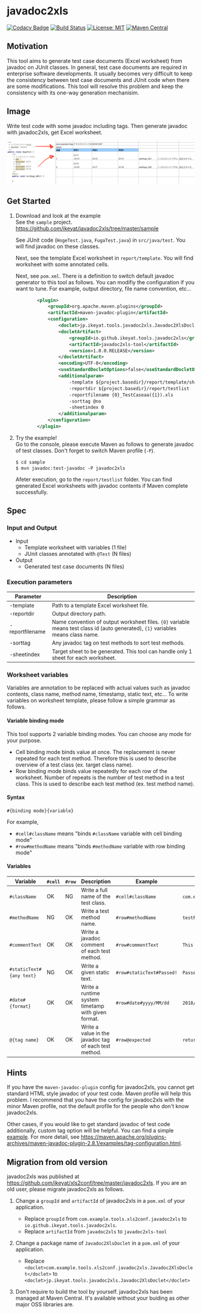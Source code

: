 # javadoc2xls
[![Codacy Badge](https://api.codacy.com/project/badge/Grade/8f6043165594406b91c77a88d657f860)](https://app.codacy.com/app/tm-ikeya/javadoc2xls?utm_source=github.com&utm_medium=referral&utm_content=ikeyat/javadoc2xls&utm_campaign=Badge_Grade_Dashboard)
[![Build Status](https://travis-ci.org/ikeyat/javadoc2xls.svg?branch=master)](https://travis-ci.org/ikeyat/javadoc2xls)
[![License: MIT](https://img.shields.io/badge/License-MIT-yellow.svg)](https://opensource.org/licenses/MIT)
[![Maven Central](https://img.shields.io/maven-central/v/io.github.ikeyat.tools.javadoc2xls/javadoc2xls-tool.svg?label=Maven%20Central)](https://search.maven.org/search?q=g:%22io.github.ikeyat.tools.javadoc2xls%22%20AND%20a:%22javadoc2xls-tool%22)

## Motivation

This tool aims to generate test case documents (Excel worksheet) from javadoc on JUnit classes.
In general, test case documents are required in enterprise software developments.
It usually becomes very difficult to keep the consistency between test case documents and JUnit code when there are some modifications.
This tool will resolve this problem and keep the consistency with its one-way generation mechanisim.

## Image

Write test code with some javadoc including tags.
Then generate javadoc with javadoc2xls, get Excel worksheet.

![worksheet-sample.png](doc/worksheet-sample.png)

## Get Started

1. Download and look at the example  
    See the ``sample`` project.
    https://github.com/ikeyat/javadoc2xls/tree/master/sample
    
    See JUnit code (``HogeTest.java``, ``FugaTest.java``) in ``src/java/test``. You will find javadoc on these classes.
    
    Next, see the template Excel worksheet in ``report/template``. You will find worksheet with some annotated cells.
    
    Next, see ``pom.xml``. There is a definition to switch default javadoc generator to this tool as follows.
    You can modifiy the configuration if you want to tune.
    For example, output directory, file name convention, etc...
    
    ```xml
            <plugin>
                <groupId>org.apache.maven.plugins</groupId>
                <artifactId>maven-javadoc-plugin</artifactId>
                <configuration>
                    <doclet>jp.ikeyat.tools.javadoc2xls.Javadoc2XlsDoclet</doclet>
                    <docletArtifact>
                        <groupId>io.github.ikeyat.tools.javadoc2xls</groupId>
                        <artifactId>javadoc2xls-tool</artifactId>
                        <version>1.0.0.RELEASE</version>
                    </docletArtifact>
                    <encoding>UTF-8</encoding>
                    <useStandardDocletOptions>false</useStandardDocletOptions>
                    <additionalparam>
                        -template ${project.basedir}/report/template/sheet_01.xls
                        -reportdir ${project.basedir}/report/testlist
                        -reportfilename {0}_TestCaseaa({1}).xls
                        -sorttag @no
                        -sheetindex 0
                    </additionalparam>
                </configuration>
            </plugin>
    ```
  
1. Try the example!  
    Go to the console, please execute Maven as follows to generate javadoc of test classes.
    Don't forget to switch Maven profile (``-P``).
    ```console
    $ cd sample
    $ mvn javadoc:test-javadoc -P javadoc2xls
    ```


    Afeter execution, go to the ``report/testlist`` folder. You can find generated Excel worksheets with javadoc contents if Maven complete successfully.
    

## Spec
### Input and Output
* Input
    - Template worksheet with variables (1 file)
    - JUnit classes annotated with ``@Test`` (N files)
* Output
    - Generated test case documents (N files)

### Execution parameters
|Parameter       | Description                                  |
|----------------|----------------------------------------------|
|-template       | Path to a template Excel worksheet file.     |
|-reportdir      | Output directory path.                       |
|-reportfilename | Name convention of output worksheet files. ``{0}`` variable means test class id (auto generated), ``{1}`` variables means class name. |
|-sorttag        | Any javadoc tag on test methods to sort test methods. |
|-sheetindex     | Target sheet to be generated. This tool can handle only 1 sheet for each worksheet. |

### Worksheet variables
Variables are annotation to be replaced with actual values such as javadoc contents, class name, method name, timestamp, static text, etc...
To write variables on worksheet template, please follow a simple grammar as follows.

#### Variable binding mode
This tool supports 2 variable binding modes. You can choose any mode for your purpose.

* Cell binding mode
    binds value at once. The replacement is never repeated for each test method.
    Therefore this is used to describe overview of a test class (ex. target class name).
* Row binding mode 
    binds value repeatedly for each row of the worksheet.
    Number of repeats is the number of test method in a test class.
    This is used to describe each test method (ex. test method name).
    
#### Syntax

```
#{binding mode}{variable}
```

For example, 
- ``#cell#className`` means "binds ``#className`` variable with cell binding mode"
- ``#row#methodName`` means "binds ``#methodName`` variable with row binding mode"

#### Variables
|Variable        | ``#cell`` | ``#row`` | Description                            | Example           | Example Output        |
|----------------|-----------|----------|----------------------------------------|-------------------|-----------------------|
|``#className``  |OK         |NG        |Write a full name of the test class.    |``#cell#className``|``com.example.fuga.FugaTest``|
|``#methodName`` |NG         |OK        |Write a test method name.               |``#row#methodName``|``testFuga_001``       |
|``#commentText``|OK         |OK        |Write a javadoc comment of each test method.|``#row#commentText``|``This is a comment``|
|``#staticText#{any text}`` |NG   |OK   |Write a given static text.              |``#row#staticText#Passed!``|``Passed!``    |
|``#date#{format}``|OK       |OK        |Write a runtime system timetamp with given format. |``#row#date#yyyy/MM/dd``|``2018/08/22``|
|``@{tag name}``|OK         |OK         |Write a value in the javadoc tag of each test method. |``#row@expected``|``return "1234"``|


## Hints
If you have the ``maven-javadoc-plugin`` config for javadoc2xls, you cannot get standard HTML style javadoc of your test code.
Maven profile will help this problem. I recommend that you have the config for javadoc2xls with the minor Maven profile, not the default profile for the people who don't know javadoc2xls.

Other cases, if you would like to get standard javadoc of test code additionally, custom tag option will be helpful. You can find a simple [example](https://github.com/ikeyat/javadoc2xls/blob/master/sample/pom.xml).
For more detail, see https://maven.apache.org/plugins-archives/maven-javadoc-plugin-2.8.1/examples/tag-configuration.html.

## Migration from old version
javadoc2xls was published at https://github.com/ikeyat/xls2conf/tree/master/javadoc2xls.
If you are an old user, please migrate javadoc2xls as follows.

1. Change a ``groupId`` and ``artifactId`` of javadoc2xls in a ``pom.xml`` of your application.
    - Replace ``groupId`` from ``com.example.tools.xls2conf.javadoc2xls`` to ``io.github.ikeyat.tools.javadoc2xls``.
    - Replace ``artifactId`` from ``javadoc2xls`` to ``javadoc2xls-tool``

1. Change a package name of ``Javadoc2XlsDoclet`` in a ``pom.xml`` of your application.
   - Replace ``<doclet>com.example.tools.xls2conf.javadoc2xls.Javadoc2XlsDoclet</doclet>`` to ``<doclet>jp.ikeyat.tools.javadoc2xls.Javadoc2XlsDoclet</doclet>``

1. Don't require to build the tool by yourself.
    javadoc2xls has been managed at Maven Central. It's available without your buiding as other major OSS libraries are.
